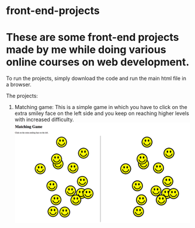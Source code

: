 # front-end-projects
# These are some front-end projects made by me while doing various online courses on web development.
To run the projects, simply download the code and run the main html file in a browser.


The projects: 
1. Matching game: This is a simple game in which you have to click on the extra smiley face on the left side and you keep on reaching higher levels with increased difficulty.
![Alt text](/projects-screenshots/matching-game.png?raw=true "Optional Title")
